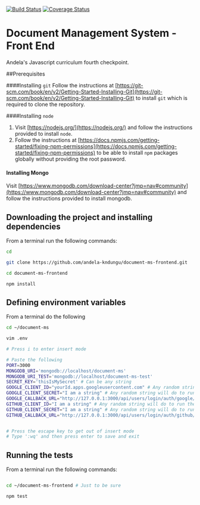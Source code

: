 [![Build Status](https://travis-ci.org/andela-kndungu/document-ms-frontend.svg?branch=master)](https://travis-ci.org/andela-kndungu/document-ms-frontend)
[![Coverage Status](https://coveralls.io/repos/github/andela-kndungu/document-ms-frontend/badge.svg?branch=master)](https://coveralls.io/github/andela-kndungu/document-ms-frontend?branch=master)

# Document Management System - Front End

Andela's Javascript curriculum fourth checkpoint.


##Prerequisites

####Installing `git`
Follow the instructions at [https://git-scm.com/book/en/v2/Getting-Started-Installing-Git](https://git-scm.com/book/en/v2/Getting-Started-Installing-Git) to install `git` which is required to clone the repository.

####Installing `node`
1. Visit [https://nodejs.org/](https://nodejs.org/) and follow the instructions provided to install `node`.
2. Follow the instructions at [https://docs.npmjs.com/getting-started/fixing-npm-permissions](https://docs.npmjs.com/getting-started/fixing-npm-permissions) to be able to install `npm` packages globally without providing the root password.

#### Installing Mongo
Visit [https://www.mongodb.com/download-center?jmp=nav#community](https://www.mongodb.com/download-center?jmp=nav#community) and follow the instructions provided to install mongodb.

## Downloading the project and installing dependencies
From a terminal run the following commands:

```bash
cd

git clone https://github.com/andela-kndungu/document-ms-frontend.git

cd document-ms-frontend

npm install
```

## Defining environment variables
From a terminal do the following

```bash
cd ~/document-ms

vim .env

# Press i to enter insert mode

# Paste the following
PORT=3000
MONGODB_URI='mongodb://localhost/document-ms'
MONGODB_URI_TEST='mongodb://localhost/document-ms-test'
SECRET_KEY='thisIsMySecret' # Can be any string
GOOGLE_CLIENT_ID="yourId.apps.googleusercontent.com" # Any random string will do to run the tests
GOOGLE_CLIENT_SECRET="I am a string" # Any random string will do to run the tests
GOOGLE_CALLBACK_URL="http://127.0.0.1:3000/api/users/login/auth/google/callback"
GITHUB_CLIENT_ID="I am a string" # Any random string will do to run the tests
GITHUB_CLIENT_SECRET="I am a string" # Any random string will do to run the tests
GITHUB_CALLBACK_URL="http://127.0.0.1:3000/api/users/login/auth/github/callback"


# Press the escape key to get out of insert mode
# Type ':wq' and then press enter to save and exit

```

## Running the tests
From a terminal run the following commands:

```bash

cd ~/document-ms-frontend # Just to be sure

npm test
```
